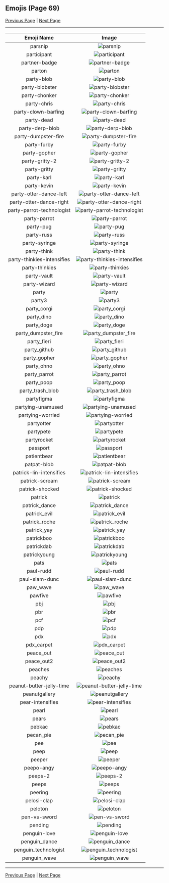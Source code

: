 
## Emojis (Page 69)

[Previous Page](/docs/hc/page-o-0068.md)
  | [Next Page](/docs/hc/page-p-0070.md)

<hr />

|Emoji Name|Image|
| :-: | :-: |
|parsnip| ![parsnip](/emojis/hc/parsnip.png)|
|participant| ![participant](/emojis/hc/participant.png)|
|partner-badge| ![partner-badge](/emojis/hc/partner-badge.png)|
|parton| ![parton](/emojis/hc/parton.png)|
|party-blob| ![party-blob](/emojis/hc/party-blob.gif)|
|party-blobster| ![party-blobster](/emojis/hc/party-blobster.png)|
|party-chonker| ![party-chonker](/emojis/hc/party-chonker.gif)|
|party-chris| ![party-chris](/emojis/hc/party-chris.jpg)|
|party-clown-barfing| ![party-clown-barfing](/emojis/hc/party-clown-barfing.png)|
|party-dead| ![party-dead](/emojis/hc/party-dead.gif)|
|party-derp-blob| ![party-derp-blob](/emojis/hc/party-derp-blob.gif)|
|party-dumpster-fire| ![party-dumpster-fire](/emojis/hc/party-dumpster-fire.gif)|
|party-furby| ![party-furby](/emojis/hc/party-furby.gif)|
|party-gopher| ![party-gopher](/emojis/hc/party-gopher.gif)|
|party-gritty-2| ![party-gritty-2](/emojis/hc/party-gritty-2.gif)|
|party-gritty| ![party-gritty](/emojis/hc/party-gritty.gif)|
|party-karl| ![party-karl](/emojis/hc/party-karl.gif)|
|party-kevin| ![party-kevin](/emojis/hc/party-kevin.gif)|
|party-otter-dance-left| ![party-otter-dance-left](/emojis/hc/party-otter-dance-left.gif)|
|party-otter-dance-right| ![party-otter-dance-right](/emojis/hc/party-otter-dance-right.gif)|
|party-parrot-technologist| ![party-parrot-technologist](/emojis/hc/party-parrot-technologist.gif)|
|party-parrot| ![party-parrot](/emojis/hc/party-parrot.gif)|
|party-pug| ![party-pug](/emojis/hc/party-pug.gif)|
|party-russ| ![party-russ](/emojis/hc/party-russ.gif)|
|party-syringe| ![party-syringe](/emojis/hc/party-syringe.gif)|
|party-think| ![party-think](/emojis/hc/party-think.gif)|
|party-thinkies-intensifies| ![party-thinkies-intensifies](/emojis/hc/party-thinkies-intensifies.gif)|
|party-thinkies| ![party-thinkies](/emojis/hc/party-thinkies.gif)|
|party-vault| ![party-vault](/emojis/hc/party-vault.gif)|
|party-wizard| ![party-wizard](/emojis/hc/party-wizard.gif)|
|party| ![party](/emojis/hc/party.gif)|
|party3| ![party3](/emojis/hc/party3.png)|
|party_corgi| ![party_corgi](/emojis/hc/party_corgi.gif)|
|party_dino| ![party_dino](/emojis/hc/party_dino.gif)|
|party_doge| ![party_doge](/emojis/hc/party_doge.gif)|
|party_dumpster_fire| ![party_dumpster_fire](/emojis/hc/party_dumpster_fire.gif)|
|party_fieri| ![party_fieri](/emojis/hc/party_fieri.gif)|
|party_github| ![party_github](/emojis/hc/party_github.gif)|
|party_gopher| ![party_gopher](/emojis/hc/party_gopher.gif)|
|party_ohno| ![party_ohno](/emojis/hc/party_ohno.gif)|
|party_parrot| ![party_parrot](/emojis/hc/party_parrot.gif)|
|party_poop| ![party_poop](/emojis/hc/party_poop.gif)|
|party_trash_blob| ![party_trash_blob](/emojis/hc/party_trash_blob.gif)|
|partyfigma| ![partyfigma](/emojis/hc/partyfigma.gif)|
|partying-unamused| ![partying-unamused](/emojis/hc/partying-unamused.png)|
|partying-worried| ![partying-worried](/emojis/hc/partying-worried.png)|
|partyotter| ![partyotter](/emojis/hc/partyotter.gif)|
|partypete| ![partypete](/emojis/hc/partypete.gif)|
|partyrocket| ![partyrocket](/emojis/hc/partyrocket.gif)|
|passport| ![passport](/emojis/hc/passport.png)|
|patientbear| ![patientbear](/emojis/hc/patientbear.jpg)|
|patpat-blob| ![patpat-blob](/emojis/hc/patpat-blob.gif)|
|patrick-lin-intensifies| ![patrick-lin-intensifies](/emojis/hc/patrick-lin-intensifies.gif)|
|patrick-scream| ![patrick-scream](/emojis/hc/patrick-scream.gif)|
|patrick-shocked| ![patrick-shocked](/emojis/hc/patrick-shocked.jpg)|
|patrick| ![patrick](/emojis/hc/patrick.png)|
|patrick_dance| ![patrick_dance](/emojis/hc/patrick_dance.gif)|
|patrick_evil| ![patrick_evil](/emojis/hc/patrick_evil.jpg)|
|patrick_roche| ![patrick_roche](/emojis/hc/patrick_roche.png)|
|patrick_yay| ![patrick_yay](/emojis/hc/patrick_yay.png)|
|patrickboo| ![patrickboo](/emojis/hc/patrickboo.png)|
|patrickdab| ![patrickdab](/emojis/hc/patrickdab.png)|
|patrickyoung| ![patrickyoung](/emojis/hc/patrickyoung.png)|
|pats| ![pats](/emojis/hc/pats.jpg)|
|paul-rudd| ![paul-rudd](/emojis/hc/paul-rudd.png)|
|paul-slam-dunc| ![paul-slam-dunc](/emojis/hc/paul-slam-dunc.png)|
|paw_wave| ![paw_wave](/emojis/hc/paw_wave.gif)|
|pawfive| ![pawfive](/emojis/hc/pawfive.gif)|
|pbj| ![pbj](/emojis/hc/pbj.png)|
|pbr| ![pbr](/emojis/hc/pbr.png)|
|pcf| ![pcf](/emojis/hc/pcf.png)|
|pdp| ![pdp](/emojis/hc/pdp.jpg)|
|pdx| ![pdx](/emojis/hc/pdx.jpg)|
|pdx_carpet| ![pdx_carpet](/emojis/hc/pdx_carpet.gif)|
|peace_out| ![peace_out](/emojis/hc/peace_out.jpg)|
|peace_out2| ![peace_out2](/emojis/hc/peace_out2.gif)|
|peaches| ![peaches](/emojis/hc/peaches.png)|
|peachy| ![peachy](/emojis/hc/peachy.gif)|
|peanut-butter-jelly-time| ![peanut-butter-jelly-time](/emojis/hc/peanut-butter-jelly-time.gif)|
|peanutgallery| ![peanutgallery](/emojis/hc/peanutgallery.gif)|
|pear-intensifies| ![pear-intensifies](/emojis/hc/pear-intensifies.gif)|
|pearl| ![pearl](/emojis/hc/pearl.png)|
|pears| ![pears](/emojis/hc/pears.png)|
|pebkac| ![pebkac](/emojis/hc/pebkac.jpg)|
|pecan_pie| ![pecan_pie](/emojis/hc/pecan_pie.png)|
|pee| ![pee](/emojis/hc/pee.png)|
|peep| ![peep](/emojis/hc/peep.jpg)|
|peeper| ![peeper](/emojis/hc/peeper.png)|
|peepo-angy| ![peepo-angy](/emojis/hc/peepo-angy.png)|
|peeps-2| ![peeps-2](/emojis/hc/peeps-2.png)|
|peeps| ![peeps](/emojis/hc/peeps.png)|
|peering| ![peering](/emojis/hc/peering.gif)|
|pelosi-clap| ![pelosi-clap](/emojis/hc/pelosi-clap.jpg)|
|peloton| ![peloton](/emojis/hc/peloton.png)|
|pen-vs-sword| ![pen-vs-sword](/emojis/hc/pen-vs-sword.png)|
|pending| ![pending](/emojis/hc/pending.png)|
|penguin-love| ![penguin-love](/emojis/hc/penguin-love.gif)|
|penguin_dance| ![penguin_dance](/emojis/hc/penguin_dance.gif)|
|penguin_technologist| ![penguin_technologist](/emojis/hc/penguin_technologist.png)|
|penguin_wave| ![penguin_wave](/emojis/hc/penguin_wave.png)|

<hr/>

[Previous Page](/docs/hc/page-o-0068.md)
  | [Next Page](/docs/hc/page-p-0070.md)